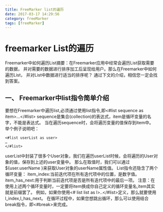 ```yaml
---
title: FreeMarker list的遍历
date: 2017-03-17 14:29:56
category: freeMarker
tags: [freeMarker]
---
```

# freemarker List的遍历
Freemarker中如何遍历List摘要：在Freemarker应用中经常会遍历List获取需要的数据，
并对需要的数据进行排序加工后呈现给用户。那么在Freemarker中如何遍历List，
并对List中数据进行适当的排序呢？
通过下文的介绍，相信您一定会找到答案。
<!--more-->
## 一、 Freemarker中list指令简单介绍
要想在Freemarker中遍历list,必须通过使用list指令,即<#list sequence as item>…</#list>
sequence是集合(collection)的表达式，item是循环变量的名字，不能是表达式。
当在遍历sequence时，会将遍历变量的值保存到item中。
举个例子说明吧：
```shell
<#list userList as user>
…
</#list>
```
userList中封装了很多个User对象，我们在遍历userList时候，会将遍历的User对象的值，保存到上述的user变量中。
那么在取值时，我们可以通过${user.userName }来获取User对象的userName属性值。
List指令还隐含了两个循环变量：
item_index:当前迭代项在所有迭代项中的位置，是数字值。
item_has_next:用于判断当前迭代项是否是所有迭代项中的最后一项。
注意：在使用上述两个循环变量时，一定要将item换成你自己定义的循环变量名,item其实就是前缀罢了。
例如，如果你使用<# list list as l>..</#list>定义，那么就要使用l_index,l_has_next。
在循环过程中，如果您想跳出循环，那么可以使用结合break指令，即<#break>来完成。
